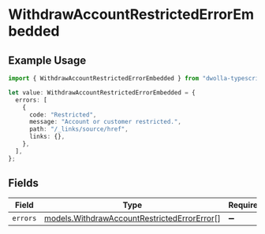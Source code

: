 # WithdrawAccountRestrictedErrorEmbedded

## Example Usage

```typescript
import { WithdrawAccountRestrictedErrorEmbedded } from "dwolla-typescript";

let value: WithdrawAccountRestrictedErrorEmbedded = {
  errors: [
    {
      code: "Restricted",
      message: "Account or customer restricted.",
      path: "/_links/source/href",
      links: {},
    },
  ],
};
```

## Fields

| Field                                                                                            | Type                                                                                             | Required                                                                                         | Description                                                                                      |
| ------------------------------------------------------------------------------------------------ | ------------------------------------------------------------------------------------------------ | ------------------------------------------------------------------------------------------------ | ------------------------------------------------------------------------------------------------ |
| `errors`                                                                                         | [models.WithdrawAccountRestrictedErrorError](../models/withdrawaccountrestrictederrorerror.md)[] | :heavy_minus_sign:                                                                               | N/A                                                                                              |